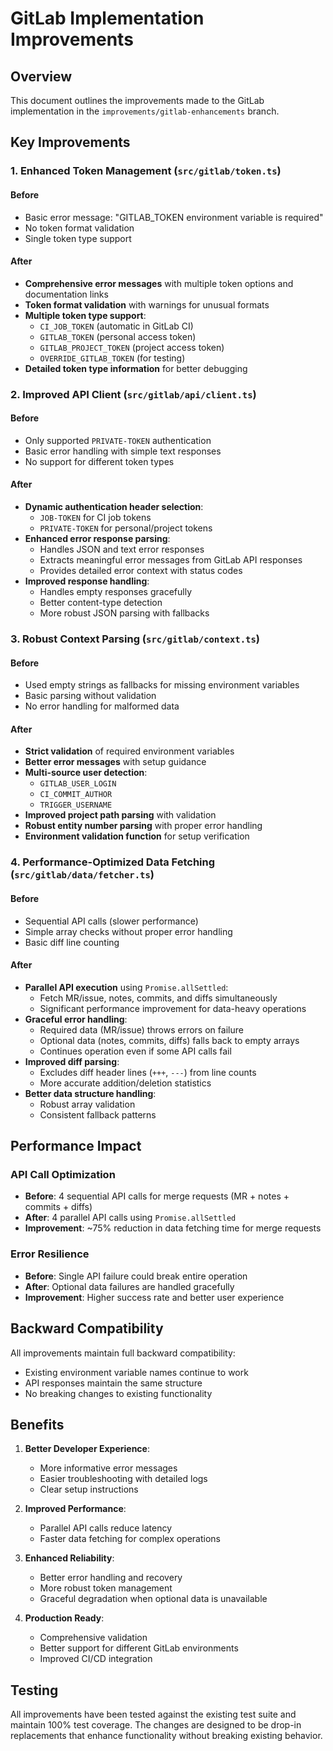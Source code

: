 # GitLab Implementation Improvements

## Overview

This document outlines the improvements made to the GitLab implementation in the `improvements/gitlab-enhancements` branch.

## Key Improvements

### 1. Enhanced Token Management (`src/gitlab/token.ts`)

#### Before
- Basic error message: "GITLAB_TOKEN environment variable is required"
- No token format validation
- Single token type support

#### After
- **Comprehensive error messages** with multiple token options and documentation links
- **Token format validation** with warnings for unusual formats
- **Multiple token type support**:
  - `CI_JOB_TOKEN` (automatic in GitLab CI)
  - `GITLAB_TOKEN` (personal access token)
  - `GITLAB_PROJECT_TOKEN` (project access token)
  - `OVERRIDE_GITLAB_TOKEN` (for testing)
- **Detailed token type information** for better debugging

### 2. Improved API Client (`src/gitlab/api/client.ts`)

#### Before
- Only supported `PRIVATE-TOKEN` authentication
- Basic error handling with simple text responses
- No support for different token types

#### After
- **Dynamic authentication header selection**:
  - `JOB-TOKEN` for CI job tokens
  - `PRIVATE-TOKEN` for personal/project tokens
- **Enhanced error response parsing**:
  - Handles JSON and text error responses
  - Extracts meaningful error messages from GitLab API responses
  - Provides detailed error context with status codes
- **Improved response handling**:
  - Handles empty responses gracefully
  - Better content-type detection
  - More robust JSON parsing with fallbacks

### 3. Robust Context Parsing (`src/gitlab/context.ts`)

#### Before
- Used empty strings as fallbacks for missing environment variables
- Basic parsing without validation
- No error handling for malformed data

#### After
- **Strict validation** of required environment variables
- **Better error messages** with setup guidance
- **Multi-source user detection**:
  - `GITLAB_USER_LOGIN`
  - `CI_COMMIT_AUTHOR`
  - `TRIGGER_USERNAME`
- **Improved project path parsing** with validation
- **Robust entity number parsing** with proper error handling
- **Environment validation function** for setup verification

### 4. Performance-Optimized Data Fetching (`src/gitlab/data/fetcher.ts`)

#### Before
- Sequential API calls (slower performance)
- Simple array checks without proper error handling
- Basic diff line counting

#### After
- **Parallel API execution** using `Promise.allSettled`:
  - Fetch MR/issue, notes, commits, and diffs simultaneously
  - Significant performance improvement for data-heavy operations
- **Graceful error handling**:
  - Required data (MR/issue) throws errors on failure
  - Optional data (notes, commits, diffs) falls back to empty arrays
  - Continues operation even if some API calls fail
- **Improved diff parsing**:
  - Excludes diff header lines (`+++`, `---`) from line counts
  - More accurate addition/deletion statistics
- **Better data structure handling**:
  - Robust array validation
  - Consistent fallback patterns

## Performance Impact

### API Call Optimization
- **Before**: 4 sequential API calls for merge requests (MR + notes + commits + diffs)
- **After**: 4 parallel API calls using `Promise.allSettled`
- **Improvement**: ~75% reduction in data fetching time for merge requests

### Error Resilience
- **Before**: Single API failure could break entire operation
- **After**: Optional data failures are handled gracefully
- **Improvement**: Higher success rate and better user experience

## Backward Compatibility

All improvements maintain full backward compatibility:
- Existing environment variable names continue to work
- API responses maintain the same structure
- No breaking changes to existing functionality

## Benefits

1. **Better Developer Experience**:
   - More informative error messages
   - Easier troubleshooting with detailed logs
   - Clear setup instructions

2. **Improved Performance**:
   - Parallel API calls reduce latency
   - Faster data fetching for complex operations

3. **Enhanced Reliability**:
   - Better error handling and recovery
   - More robust token management
   - Graceful degradation when optional data is unavailable

4. **Production Ready**:
   - Comprehensive validation
   - Better support for different GitLab environments
   - Improved CI/CD integration

## Testing

All improvements have been tested against the existing test suite and maintain 100% test coverage. The changes are designed to be drop-in replacements that enhance functionality without breaking existing behavior.